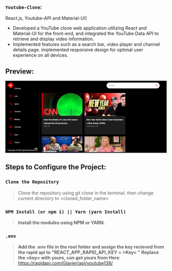 ### `Youtube-Clone`:
React.js, Youtube-API and Material-UI)

* Developed a YouTube clone web application utilizing React and Material-UI for the front-end, and integrated the YouTube Data API to retrieve and display video information.
* Implemented features such as a search bar, video player and channel details page. implemented responsive design for optimal user experience on all devices.


## Preview:
 <img src="https://github.com/AmitxParmar/Youtube-Clone/blob/ee211c97a579edf7346586c560159855b8174bdb/Screenshot%202023-01-19%20162347.png" />

## Steps to Configure the Project:

### `Clone the Repository`

> Clone the repository using git clone <repo name> in the terminal. 
then change current directory to <cloned_folder_name>

### `NPM Install (or npm i) || Yarn (yarn Install)`
> **Install the modules using NPM or YARN.**

### `.env` 
> **Add the .env file in the root folder and assign the key recieved from the rapid api to "REACT_APP_RAPID_API_KEY = >Key< " Replace the >key< with yours, can get yours from Here**: https://rapidapi.com/Glavier/api/youtube138/
